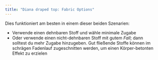 ```yaml
---
title: "Diana draped top: Fabric Options"
---
```


Dies funktioniert am besten in einem dieser beiden Szenarien:

- Verwende einen dehnbaren Stoff und wähle minimale Zugabe
- Oder verwende einen nicht-dehnbaren Stoff mit gutem _Fall_; dann solltest du mehr Zugabe hinzugeben. Gut fließende Stoffe können im schrägen Fadenlauf zugeschnitten werden, um einen Körper-betonten Effekt zu erzielen
